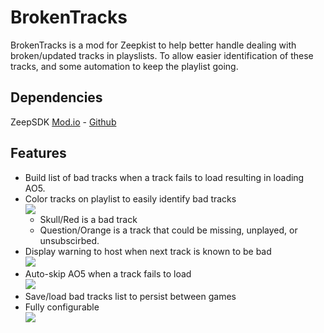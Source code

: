 # BrokenTracks
BrokenTracks is a mod for Zeepkist to help better handle dealing with broken/updated tracks in playslists. To allow easier identification of these tracks, and some automation to keep the playlist going.

## Dependencies
ZeepSDK [Mod.io](https://mod.io/g/zeepkist/m/zeepsdk) - [Github](https://github.com/donderjoekel/ZeepSDK/)

## Features
- Build list of bad tracks when a track fails to load resulting in loading AO5.
- Color tracks on playlist to easily identify bad tracks <br />
  ![](https://i.imgur.com/kjbUkfu.png)
   - Skull/Red is a bad track
   - Question/Orange is a track that could be missing, unplayed, or unsubscirbed.
- Display warning to host when next track is known to be bad <br />
  ![](https://i.imgur.com/sF7o2vl.png)
- Auto-skip AO5 when a track fails to load<br />
  ![](https://i.imgur.com/m5OPyed.png)
- Save/load bad tracks list to persist between games
- Fully configurable<br />
  ![](https://i.imgur.com/93S9m7b.png)
